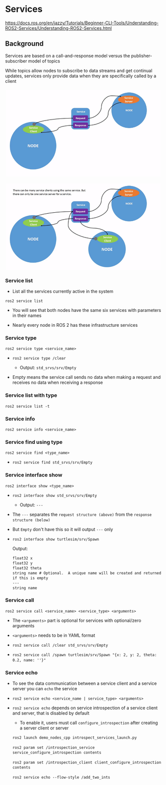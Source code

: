 # Services

https://docs.ros.org/en/jazzy/Tutorials/Beginner-CLI-Tools/Understanding-ROS2-Services/Understanding-ROS2-Services.html

## Background

Services are based on a call-and-response model versus the publisher-subscriber model of topics

While topics allow nodes to subscribe to data streams and get continual updates, services only provide data when they are specifically called by a client

<img src="./media/3-1-Service-SingleServiceClient.gif" alt="drawing" width="500px" style="display: block; margin-left: auto; margin-right: auto; margin-top: 20px; margin-bottom: 20px;" />

<img src="./media/3-2-Service-MultipleServiceClient.gif" alt="drawing" width="500px" style="display: block; margin-left: auto; margin-right: auto; margin-top: 20px; margin-bottom: 20px;" />

### Service list

- List all the services currently active in the system

```
ros2 service list
```

- You will see that both nodes have the same six services with parameters in their names

- Nearly every node in ROS 2 has these infrastructure services

### Service type

```
ros2 service type <service_name>
```

- `ros2 service type /clear`

  - Output: `std_srvs/srv/Empty`

- Empty means the service call sends no data when making a request and receives no data when receiving a response

### Service list with type

```
ros2 service list -t
```

### Service info

```
ros2 service info <service_name>
```

### Service find using type

```
ros2 service find <type_name>
```

- `ros2 service find std_srvs/srv/Empty`

### Service interface show

```
ros2 interface show <type_name>
```

- `ros2 interface show std_srvs/srv/Empty`

  - Output: `---`

- The `---` separates the `request structure (above)` from the `response structure (below)`

- But `Empty` don't have this so it will output `---` only

- `ros2 interface show turtlesim/srv/Spawn`

  Output:

  ```
  float32 x
  float32 y
  float32 theta
  string name # Optional.  A unique name will be created and returned if this is empty
  ---
  string name
  ```

### Service call

```
ros2 service call <service_name> <service_type> <arguments>
```

- The `<arguments>` part is optional for services with optional/zero arguments

- `<arguments>` needs to be in YAML format

- `ros2 service call /clear std_srvs/srv/Empty`

- `ros2 service call /spawn turtlesim/srv/Spawn "{x: 2, y: 2, theta: 0.2, name: ''}"`

### Service echo

- To see the data communication between a service client and a service server you can `echo` the service

- `ros2 service echo <service_name | service_type> <arguments>`

- `ros2 service echo` depends on service introspection of a service client and server, that is disabled by default

  - To enable it, users must call `configure_introspection` after creating a server client or server

  ```
  ros2 launch demo_nodes_cpp introspect_services_launch.py

  ros2 param set /introspection_service service_configure_introspection contents

  ros2 param set /introspection_client client_configure_introspection contents

  ros2 service echo --flow-style /add_two_ints
  ```
